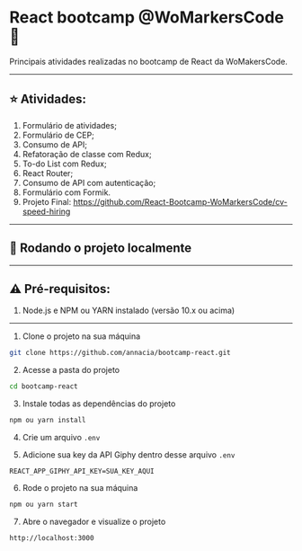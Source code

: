 # React bootcamp @WoMarkersCode :sparkling_heart:
Principais atividades realizadas no bootcamp de React da WoMakersCode.

****

## :star: Atividades:

1. Formulário de atividades;
2. Formulário de CEP;
3. Consumo de API;
4. Refatoração de classe com Redux;
5. To-do List com Redux;
6. React Router;
7. Consumo de API com autenticação;
8. Formulário com Formik.
9. Projeto Final: https://github.com/React-Bootcamp-WoMarkersCode/cv-speed-hiring

****

## 🚀 Rodando o projeto localmente

****

## ⚠️ Pré-requisitos:

1. Node.js e NPM ou YARN instalado (versão 10.x ou acima)

****

1. Clone o projeto na sua máquina

```sh
git clone https://github.com/annacia/bootcamp-react.git
```

2. Acesse a pasta do projeto

```sh
cd bootcamp-react
```

3. Instale todas as dependências do projeto

```sh
npm ou yarn install
```

4. Crie um arquivo ```.env```

5. Adicione sua key da API Giphy dentro desse arquivo ```.env```

```REACT_APP_GIPHY_API_KEY=SUA_KEY_AQUI```

6. Rode o projeto na sua máquina

```sh
npm ou yarn start
```

7. Abre o navegador e visualize o projeto

```sh
http://localhost:3000
```

